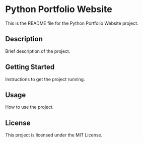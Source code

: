 # Python Portfolio Website

This is the README file for the Python Portfolio Website project.

## Description

Brief description of the project.

## Getting Started

Instructions to get the project running.

## Usage

How to use the project.

## License

This project is licensed under the MIT License.